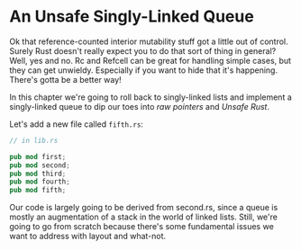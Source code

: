# An Unsafe Singly-Linked Queue

Ok that reference-counted interior mutability stuff got a little out of
control. Surely Rust doesn't really expect you to do that sort of thing
in general? Well, yes and no. Rc and Refcell can be great for handling
simple cases, but they can get unwieldy. Especially if you
want to hide that it's happening. There's gotta be a better way!

In this chapter we're going to roll back to singly-linked lists and
implement a singly-linked queue to dip our toes into *raw pointers*
and *Unsafe Rust*.

Let's add a new file called `fifth.rs`:

```rust ,ignore
// in lib.rs

pub mod first;
pub mod second;
pub mod third;
pub mod fourth;
pub mod fifth;
```

Our code is largely going to be derived from second.rs, since a queue is
mostly an augmentation of a stack in the world of linked lists. Still, we're
going to go from scratch because there's some fundamental issues we want to
address with layout and what-not.